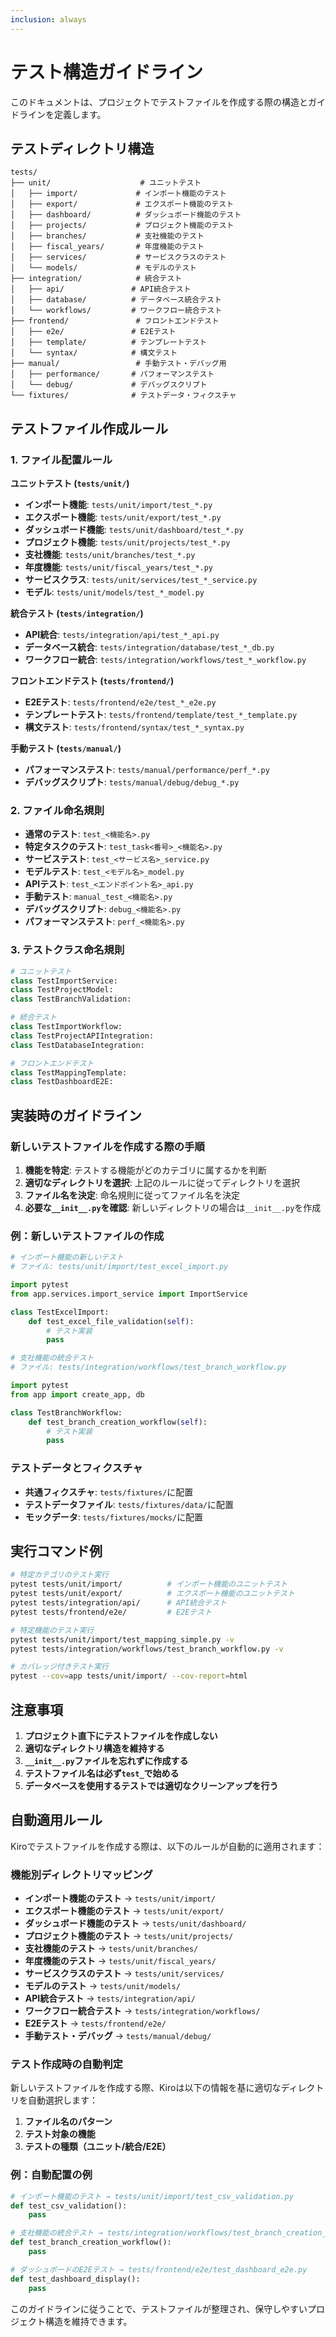 ```yaml
---
inclusion: always
---
```


# テスト構造ガイドライン

このドキュメントは、プロジェクトでテストファイルを作成する際の構造とガイドラインを定義します。

## テストディレクトリ構造

```
tests/
├── unit/                    # ユニットテスト
│   ├── import/             # インポート機能のテスト
│   ├── export/             # エクスポート機能のテスト
│   ├── dashboard/          # ダッシュボード機能のテスト
│   ├── projects/           # プロジェクト機能のテスト
│   ├── branches/           # 支社機能のテスト
│   ├── fiscal_years/       # 年度機能のテスト
│   ├── services/           # サービスクラスのテスト
│   └── models/             # モデルのテスト
├── integration/            # 統合テスト
│   ├── api/               # API統合テスト
│   ├── database/          # データベース統合テスト
│   └── workflows/         # ワークフロー統合テスト
├── frontend/               # フロントエンドテスト
│   ├── e2e/               # E2Eテスト
│   ├── template/          # テンプレートテスト
│   └── syntax/            # 構文テスト
├── manual/                 # 手動テスト・デバッグ用
│   ├── performance/       # パフォーマンステスト
│   └── debug/             # デバッグスクリプト
└── fixtures/              # テストデータ・フィクスチャ
```

## テストファイル作成ルール

### 1. ファイル配置ルール

**ユニットテスト (`tests/unit/`)**
- **インポート機能**: `tests/unit/import/test_*.py`
- **エクスポート機能**: `tests/unit/export/test_*.py`
- **ダッシュボード機能**: `tests/unit/dashboard/test_*.py`
- **プロジェクト機能**: `tests/unit/projects/test_*.py`
- **支社機能**: `tests/unit/branches/test_*.py`
- **年度機能**: `tests/unit/fiscal_years/test_*.py`
- **サービスクラス**: `tests/unit/services/test_*_service.py`
- **モデル**: `tests/unit/models/test_*_model.py`

**統合テスト (`tests/integration/`)**
- **API統合**: `tests/integration/api/test_*_api.py`
- **データベース統合**: `tests/integration/database/test_*_db.py`
- **ワークフロー統合**: `tests/integration/workflows/test_*_workflow.py`

**フロントエンドテスト (`tests/frontend/`)**
- **E2Eテスト**: `tests/frontend/e2e/test_*_e2e.py`
- **テンプレートテスト**: `tests/frontend/template/test_*_template.py`
- **構文テスト**: `tests/frontend/syntax/test_*_syntax.py`

**手動テスト (`tests/manual/`)**
- **パフォーマンステスト**: `tests/manual/performance/perf_*.py`
- **デバッグスクリプト**: `tests/manual/debug/debug_*.py`

### 2. ファイル命名規則

- **通常のテスト**: `test_<機能名>.py`
- **特定タスクのテスト**: `test_task<番号>_<機能名>.py`
- **サービステスト**: `test_<サービス名>_service.py`
- **モデルテスト**: `test_<モデル名>_model.py`
- **APIテスト**: `test_<エンドポイント名>_api.py`
- **手動テスト**: `manual_test_<機能名>.py`
- **デバッグスクリプト**: `debug_<機能名>.py`
- **パフォーマンステスト**: `perf_<機能名>.py`

### 3. テストクラス命名規則

```python
# ユニットテスト
class TestImportService:
class TestProjectModel:
class TestBranchValidation:

# 統合テスト
class TestImportWorkflow:
class TestProjectAPIIntegration:
class TestDatabaseIntegration:

# フロントエンドテスト
class TestMappingTemplate:
class TestDashboardE2E:
```

## 実装時のガイドライン

### 新しいテストファイルを作成する際の手順

1. **機能を特定**: テストする機能がどのカテゴリに属するかを判断
2. **適切なディレクトリを選択**: 上記のルールに従ってディレクトリを選択
3. **ファイル名を決定**: 命名規則に従ってファイル名を決定
4. **必要な`__init__.py`を確認**: 新しいディレクトリの場合は`__init__.py`を作成

### 例：新しいテストファイルの作成

```python
# インポート機能の新しいテスト
# ファイル: tests/unit/import/test_excel_import.py

import pytest
from app.services.import_service import ImportService

class TestExcelImport:
    def test_excel_file_validation(self):
        # テスト実装
        pass
```

```python
# 支社機能の統合テスト
# ファイル: tests/integration/workflows/test_branch_workflow.py

import pytest
from app import create_app, db

class TestBranchWorkflow:
    def test_branch_creation_workflow(self):
        # テスト実装
        pass
```

### テストデータとフィクスチャ

- **共通フィクスチャ**: `tests/fixtures/`に配置
- **テストデータファイル**: `tests/fixtures/data/`に配置
- **モックデータ**: `tests/fixtures/mocks/`に配置

## 実行コマンド例

```bash
# 特定カテゴリのテスト実行
pytest tests/unit/import/          # インポート機能のユニットテスト
pytest tests/unit/export/          # エクスポート機能のユニットテスト
pytest tests/integration/api/      # API統合テスト
pytest tests/frontend/e2e/         # E2Eテスト

# 特定機能のテスト実行
pytest tests/unit/import/test_mapping_simple.py -v
pytest tests/integration/workflows/test_branch_workflow.py -v

# カバレッジ付きテスト実行
pytest --cov=app tests/unit/import/ --cov-report=html
```

## 注意事項

1. **プロジェクト直下にテストファイルを作成しない**
2. **適切なディレクトリ構造を維持する**
3. **`__init__.py`ファイルを忘れずに作成する**
4. **テストファイル名は必ず`test_`で始める**
5. **データベースを使用するテストでは適切なクリーンアップを行う**

## 自動適用ルール

Kiroでテストファイルを作成する際は、以下のルールが自動的に適用されます：

### 機能別ディレクトリマッピング

- **インポート機能のテスト** → `tests/unit/import/`
- **エクスポート機能のテスト** → `tests/unit/export/`
- **ダッシュボード機能のテスト** → `tests/unit/dashboard/`
- **プロジェクト機能のテスト** → `tests/unit/projects/`
- **支社機能のテスト** → `tests/unit/branches/`
- **年度機能のテスト** → `tests/unit/fiscal_years/`
- **サービスクラスのテスト** → `tests/unit/services/`
- **モデルのテスト** → `tests/unit/models/`
- **API統合テスト** → `tests/integration/api/`
- **ワークフロー統合テスト** → `tests/integration/workflows/`
- **E2Eテスト** → `tests/frontend/e2e/`
- **手動テスト・デバッグ** → `tests/manual/debug/`

### テスト作成時の自動判定

新しいテストファイルを作成する際、Kiroは以下の情報を基に適切なディレクトリを自動選択します：

1. **ファイル名のパターン**
2. **テスト対象の機能**
3. **テストの種類（ユニット/統合/E2E）**

### 例：自動配置の例

```python
# インポート機能のテスト → tests/unit/import/test_csv_validation.py
def test_csv_validation():
    pass

# 支社機能の統合テスト → tests/integration/workflows/test_branch_creation_workflow.py
def test_branch_creation_workflow():
    pass

# ダッシュボードのE2Eテスト → tests/frontend/e2e/test_dashboard_e2e.py
def test_dashboard_display():
    pass
```

このガイドラインに従うことで、テストファイルが整理され、保守しやすいプロジェクト構造を維持できます。